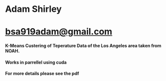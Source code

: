 # Adam Shirley 
# bsa919adam@gmail.com
#### K-Means Custering of Teperature Data of the Los Angeles area taken from NOAH.
#### Works in parrellel using cuda
#### For more details please see the pdf


